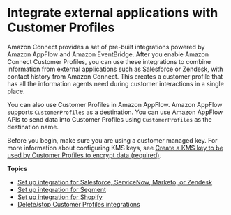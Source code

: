 # Integrate external applications with Customer Profiles<a name="integrate-external-apps-customer-profiles"></a>

Amazon Connect provides a set of pre\-built integrations powered by Amazon AppFlow and Amazon EventBridge\. After you enable Amazon Connect Customer Profiles, you can use these integrations to combine information from external applications such as Salesforce or Zendesk, with contact history from Amazon Connect\. This creates a customer profile that has all the information agents need during customer interactions in a single place\.

You can also use Customer Profiles in Amazon AppFlow\. Amazon AppFlow supports `CustomerProfiles` as a destination\. You can use Amazon AppFlow APIs to send data into Customer Profiles using `CustomerProfiles` as the destination name\.

Before you begin, make sure you are using a customer managed key\. For more information about configuring KMS keys, see [Create a KMS key to be used by Customer Profiles to encrypt data \(required\)](enable-customer-profiles.md#enable-customer-profiles-awsmanagedkey)\. 

**Topics**
+ [Set up integration for Salesforce, ServiceNow, Marketo, or Zendesk](integrate-customer-profiles-appflow.md)
+ [Set up integration for Segment](integrate-customer-profiles-segment.md)
+ [Set up integration for Shopify](integrate-customer-profiles-shopify.md)
+ [Delete/stop Customer Profiles integrations](delete-customer-profile-connection.md)